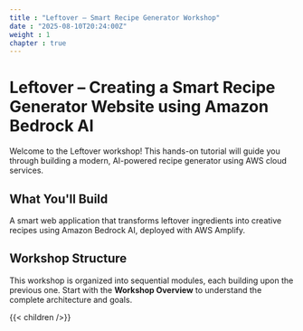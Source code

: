 ```yaml
---
title : "Leftover – Smart Recipe Generator Workshop"
date : "2025-08-10T20:24:00Z"
weight : 1
chapter : true
---
```


# Leftover – Creating a Smart Recipe Generator Website using Amazon Bedrock AI

Welcome to the Leftover workshop! This hands-on tutorial will guide you through building a modern, AI-powered recipe generator using AWS cloud services.

## What You'll Build

A smart web application that transforms leftover ingredients into creative recipes using Amazon Bedrock AI, deployed with AWS Amplify.

## Workshop Structure

This workshop is organized into sequential modules, each building upon the previous one. Start with the **Workshop Overview** to understand the complete architecture and goals.

{{< children />}}
